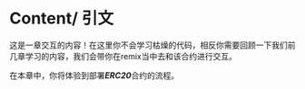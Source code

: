 # Content/ 引文

这是一章交互的内容！在这里你不会学习枯燥的代码，相反你需要回顾一下我们前几章学习的内容，我们会带你在remix当中去和该合约进行交互。

在本章中，你将体验到部署***ERC20***合约的流程。
